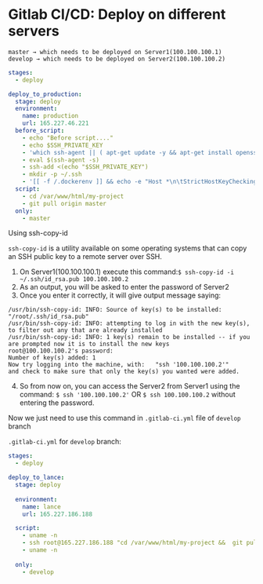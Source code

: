 # Gitlab CI/CD: Deploy on different servers

```
master → which needs to be deployed on Server1(100.100.100.1)
develop → which needs to be deployed on Server2(100.100.100.2)
```

```yml
stages:
  - deploy

deploy_to_production:
  stage: deploy
  environment:
    name: production
    url: 165.227.46.221
  before_script:
    - echo "Before script...."
    - echo $SSH_PRIVATE_KEY
    - 'which ssh-agent || ( apt-get update -y && apt-get install openssh-client -y )'
    - eval $(ssh-agent -s)
    - ssh-add <(echo "$SSH_PRIVATE_KEY")
    - mkdir -p ~/.ssh
    - '[[ -f /.dockerenv ]] && echo -e "Host *\n\tStrictHostKeyChecking no\n\n" > ~/.ssh/config'
  script:
    - cd /var/www/html/my-project
    - git pull origin master
  only:
    - master
```

Using ssh-copy-id

`ssh-copy-id` is a utility available on some operating systems that can copy an SSH public key to a remote server over SSH.

1. On Server1(100.100.100.1) execute this command:`$ ssh-copy-id -i ~/.ssh/id_rsa.pub 100.100.100.2`
2. As an output, you will be asked to enter the password of Server2
3. Once you enter it correctly, it will give output message saying:

```
/usr/bin/ssh-copy-id: INFO: Source of key(s) to be installed: "/root/.ssh/id_rsa.pub"
/usr/bin/ssh-copy-id: INFO: attempting to log in with the new key(s), to filter out any that are already installed
/usr/bin/ssh-copy-id: INFO: 1 key(s) remain to be installed -- if you are prompted now it is to install the new keys
root@100.100.100.2's password:
Number of key(s) added: 1
Now try logging into the machine, with:   "ssh '100.100.100.2'"
and check to make sure that only the key(s) you wanted were added.
```

4. So from now on, you can access the Server2 from Server1 using the command: `$ ssh '100.100.100.2'` OR `$ ssh 100.100.100.2` without entering the password.

Now we just need to use this command in `.gitlab-ci.yml` file of `develop` branch

`.gitlab-ci.yml` for `develop` branch:

```yml
stages:
  - deploy

deploy_to_lance:
  stage: deploy
 
  environment:
    name: lance
    url: 165.227.186.188

  script:
    - uname -n
    - ssh root@165.227.186.188 "cd /var/www/html/my-project &&  git pull origin master && exit"
    - uname -n
  
  only:
    - develop
```
